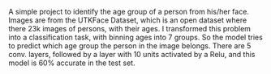 A simple project to identify the age group of a person from his/her face. Images are from the UTKFace Dataset, which is an open dataset where there 23k images of persons, with their ages. I transformed this problem into a classification task, with binning ages into 7 groups. So the model tries to predict which age group the person in the image belongs. There are 5 conv. layers, followed by a layer with 10 units activated by a Relu, and this model is 60% accurate in the test set. 
